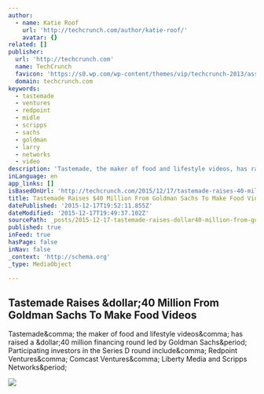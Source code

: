 ```yaml
---
author:
  - name: Katie Roof
    url: 'http://techcrunch.com/author/katie-roof/'
    avatar: {}
related: []
publisher:
  url: 'http://techcrunch.com'
  name: TechCrunch
  favicon: 'https://s0.wp.com/wp-content/themes/vip/techcrunch-2013/assets/images/favicon.ico'
  domain: techcrunch.com
keywords:
  - tastemade
  - ventures
  - redpoint
  - midle
  - scripps
  - sachs
  - goldman
  - larry
  - networks
  - video
description: 'Tastemade, the maker of food and lifestyle videos, has raised a $40 million financing round led by Goldman Sachs. Participating investors in the Series D round include, Redpoint Ventures, Comcast Ventures, Liberty Media and Scripps Networks.'
inLanguage: en
app_links: []
isBasedOnUrl: 'http://techcrunch.com/2015/12/17/tastemade-raises-40-million-from-goldman-sachs-to-make-food-videos/'
title: Tastemade Raises $40 Million From Goldman Sachs To Make Food Videos
datePublished: '2015-12-17T19:52:11.855Z'
dateModified: '2015-12-17T19:49:37.102Z'
sourcePath: _posts/2015-12-17-tastemade-raises-dollar40-million-from-goldman-sachs-to-make-food.md
published: true
inFeed: true
hasPage: false
inNav: false
_context: 'http://schema.org'
_type: MediaObject

---
```

<article style=""><h1>Tastemade Raises &amp;dollar;40 Million From Goldman Sachs To Make Food Videos</h1><p>Tastemade&amp;comma; the maker of food and lifestyle videos&amp;comma; has raised a &amp;dollar;40 million financing round led by Goldman Sachs&amp;period; Participating investors in the Series D round include&amp;comma; Redpoint Ventures&amp;comma; Comcast Ventures&amp;comma; Liberty Media and Scripps Networks&amp;period;</p><img src="https://tctechcrunch2011.files.wordpress.com/2014/06/tastemade-android.png?w=613&amp;h=400&amp;crop=1" /></article>